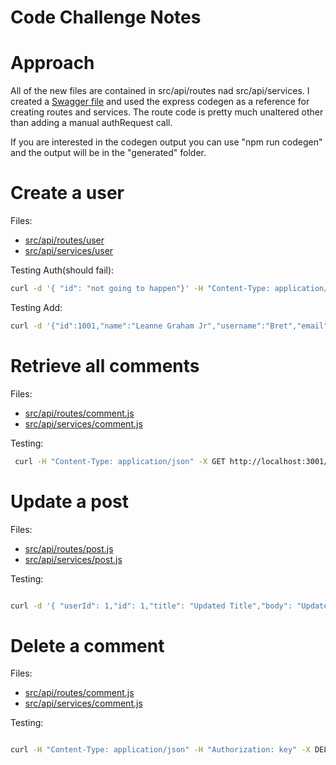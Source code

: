 # Code Challenge Notes

# Approach
All of the new files are contained in src/api/routes nad src/api/services. I created
a [Swagger file](swagger.yaml) and used the express codegen as a reference for creating 
routes and services. The route code is pretty much unaltered other than adding a manual 
authRequest call. 

If you are interested in the codegen output you can use "npm run codegen" and the output
will be in the "generated" folder.

# Create a user
Files:
* [src/api/routes/user](src/api/routes/user.js)
* [src/api/services/user](src/api/services/user.js)

Testing Auth(should fail):

```bash
curl -d '{ "id": "not going to happen"}' -H "Content-Type: application/json" -X POST http://localhost:3001/user
```

Testing Add:

```bash
curl -d '{"id":1001,"name":"Leanne Graham Jr","username":"Bret","email":"Sincere@april.biz","address":{"street":"Kulas Light","city":"Gwenborough","zipcode":"92998-3874","geo":{"lat":"-37.3159","lng":"81.1496"}},"phoneNumbers":["1-770-736-8031 x56442","1-771-736-8032"],"website":"hildegard.org"}' -H "Content-Type: application/json" -H "Authorization: key" -X POST http://localhost:3001/user
```


# Retrieve all comments
Files:
* [src/api/routes/comment.js](src/api/routes/comment.js)
* [src/api/services/comment.js](src/api/services/comment.js)


Testing:

```bash
 curl -H "Content-Type: application/json" -X GET http://localhost:3001/comment/post/1
```

# Update a post
Files:
* [src/api/routes/post.js](src/api/routes/post.js)
* [src/api/services/post.js](src/api/services/post.js)


Testing:

```bash

curl -d '{ "userId": 1,"id": 1,"title": "Updated Title","body": "Updated post body"}' -H "Content-Type: application/json" -H "Authorization: key" -X POST http://localhost:3001/post

```

# Delete a comment
Files:
* [src/api/routes/comment.js](src/api/routes/comment.js)
* [src/api/services/comment.js](src/api/services/comment.js)


Testing:

```bash

curl -H "Content-Type: application/json" -H "Authorization: key" -X DELETE http://localhost:3001/comment/1

```
